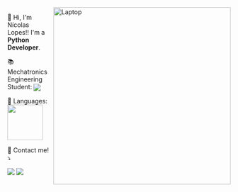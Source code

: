 

<img src="https://user-images.githubusercontent.com/71512544/188353837-5d05c4f7-e841-4501-b8a7-690706db1848.png" min-width="400px" max-width="400px" width="400px" align="right" alt="Laptop">
<p align="left"> 
  👋 Hi, I'm Nícolas Lopes!! I'm a <strong>Python Developer</strong>.<br>

  📚 Mechatronics Engineering Student: <img src="https://progress-bar.dev/50/" align="center">
</p>

<p align="left">
   🧠 Languages: <img src="https://img.shields.io/badge/Python-3776AB?style=for-the-badge&logo=python&logoColor=white" width="80px" align="center"/>       
</p>

<p align="left">
  💌 Contact me!⤵️
</p>
  
<p align="left">
<a href="mailto:nicklopes2098@gmail.com" alt="Gmail">
  <img src="https://img.shields.io/badge/-Gmail-FF0000?style=flat-square&labelColor=FF0000&logo=gmail&logoColor=white&link=LINK-DO-SEU-EMAIL" /></a>
<a href="https://www.linkedin.com/in/n%C3%ADcolas-lopes-engineering-dev/" alt="Linkedin">
  <img src="https://img.shields.io/badge/-Linkedin-0e76a8?style=flat-square&logo=Linkedin&logoColor=white&link=LINK-DO-SEU-LINKEDIN" /></a>
</p>
